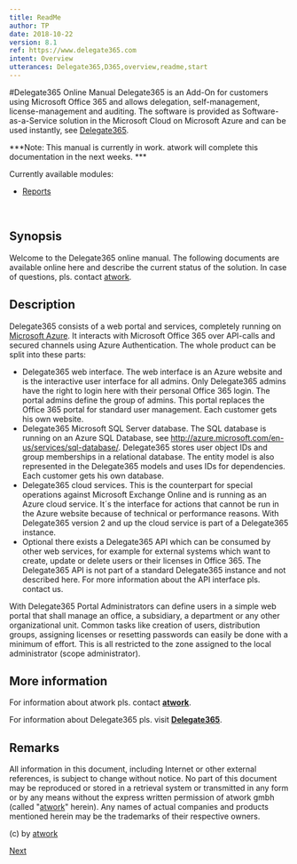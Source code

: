 ```yaml
---
title: ReadMe
author: TP
date: 2018-10-22
version: 8.1
ref: https://www.delegate365.com
intent: Overview
utterances: Delegate365,D365,overview,readme,start
---
```

#Delegate365 Online Manual
Delegate365 is an Add-On for customers using Microsoft Office 365 and allows delegation, self-management, license-management and auditing. The software is provided as Software-as-a-Service solution in the Microsoft Cloud on Microsoft Azure and can be used instantly, see [Delegate365](https://www.Delegate365.com).


***Note: This manual is currently in work. atwork will complete this documentation in the next weeks. ***

Currently available modules:
- [Reports](./13-Reports/1-Reports.md)

 
## Synopsis
Welcome to the Delegate365 online manual. The following documents are available online here and describe the current status of the solution. In case of questions, pls. contact [atwork](https://www.atwork-it.com).

## Description
Delegate365 consists of a web portal and services, completely running on [Microsoft Azure](https://azure.microsoft.com/en-us/overview/what-is-azure/). It interacts with Microsoft Office 365 over API-calls and  secured channels using Azure Authentication. The whole product can be split into these parts:

- Delegate365 web interface. The web interface is an Azure website and is the interactive user interface for all admins. Only Delegate365 admins have the right to login here with their personal Office 365 login. The portal admins define the group of admins. This portal replaces the Office 365 portal for standard user management. Each customer gets his own website.
- Delegate365 Microsoft SQL Server database. The SQL database is running on an Azure SQL Database, see http://azure.microsoft.com/en-us/services/sql-database/. Delegate365 stores user object IDs and group memberships in a relational database. The entity model is also represented in the Delegate365 models and uses IDs for dependencies. Each customer gets his own database.
- Delegate365 cloud services. This is the counterpart for special operations against Microsoft Exchange Online and is running as an Azure cloud service. It´s the interface for actions that cannot be run in the Azure website because of technical or performance reasons. With Delegate365 version 2 and up the cloud service is part of a Delegate365 instance.
- Optional there exists a Delegate365 API which can be consumed by other web services, for example for external systems which want to create, update or delete users or their licenses in Office 365. The Delegate365 API is not part of a standard Delegate365 instance and not described here. For more information about the API interface pls. contact us.

With Delegate365 Portal Administrators can define users in a simple web portal that shall manage an office, a subsidiary, a department or any other organizational unit.
Common tasks like creation of users, distribution groups, assigning licenses or resetting passwords can easily be done with a minimum of effort. This is all restricted to the zone assigned to the local administrator (scope administrator).


## More information
For information about atwork pls. contact [**atwork**](https://www.atwork-it.com).

For information about Delegate365 pls. visit [**Delegate365**](https://www.Delegate365.com).

## Remarks
All information in this document, including Internet or other external references, is subject to change without notice. No part of this document may be reproduced or stored in a retrieval system or transmitted in any form or by any means without the express written permission of atwork gmbh (called "[atwork](https://www.atwork-it.com)" herein).
Any names of actual companies and products mentioned herein may be the trademarks of their respective owners.

(c) by [atwork](https://www.atwork-it.com)


[Next](1-About/1-Introduction.md)